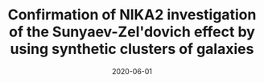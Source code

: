 ---
title: "Confirmation of NIKA2 investigation of the Sunyaev-Zel'dovich effect by using synthetic clusters of galaxies"
collection: "co_procs"
permalink: /publications/2020EPJWC.22800008D
date: 2020-06-01
venue: "mm Universe @ NIKA2 - Observing the mm Universe with the NIKA2 Camera"
citation: "De Petris, M., Ruppin, F., Sembolini, F., et al. (2020), mm Universe @ NIKA2 - Observing the mm Universe with the NIKA2 Camera, 228, 00008."
---